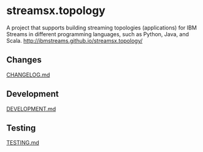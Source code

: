 # streamsx.topology
A project that supports building streaming topologies (applications)
for IBM Streams in different programming languages, such as Python, Java, and Scala.
http://ibmstreams.github.io/streamsx.topology/


## Changes
[CHANGELOG.md](com.ibm.streamsx.topology/CHANGELOG.md)

## Development
[DEVELOPMENT.md](com.ibm.streamsx.topology/DEVELOPMENT.md)

## Testing
[TESTING.md](com.ibm.streamsx.topology/TESTING.md)
